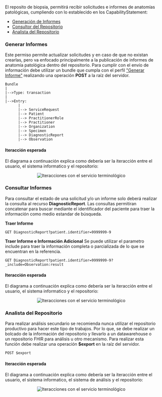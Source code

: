 El reposito de biopsia, permitirá recibir solicitudes e informes de anatomías patológicas, cumpliendo con lo establecido en los CapabilityStatement:

- [Generación de Informes](CapabilityStatement-ribco-minsal-cliente-informe.html)
- [Consultor del Repositorio](CapabilityStatement-ribco-minsal-consumidor.html)
- [Analista del Repositorio](CapabilityStatement-ribco-minsal-analisis.html)


### Generar Informes

Este permiso permite actualizar solicitudes y en caso de que no existan crearlas, pero va enfocado principalmente a la publicación de informes de anatomía patológica dentro del repositorio. Para cumplir con el envío de información debe utilizar un bundle que cumpla con el perfil ["Generar Informe"](StructureDefinition-ribco-bundle-generar-informe.html) realizando una operación **POST** a la raíz del servidor.

```
Bundle
|
|-->Type: transaction
|
|-->Entry:
      |
      |--> ServiceRequest 
      |--> Patient
      |--> PractitionerRole
      |--> Practitioner
      |--> Organization
      |--> Specimen
      |--> DiagnosticReport
      |--> Observation
```

#### Iteracción esperada 

El diagrama a continuación explica como debería ser la iteracción entre el usuario, el sistema informatico y el repositorio: 

<div align="center"> 
    <img src="envio-informe.svg" alt="Iteracciones con el servicio terminológico">
</div>

### Consultar Informes

Para consultar el estado de una solicitud y/o un informe solo deberá realizar la consulta al recurso **DiagnosticReport**. Las consultas permitiran concatenar para buscar mediante el identificador del paciente para traer la información como medio estandar de búsqueda.

**Traer Informe**

```
GET DiagnosticReport?patient.identifier=9999999-9
```

**Traer Informe e Información Adicional**
Se puede utilizar el parametro include para traer la información completa o parcializada de lo que se encuentran en la referencia.

```
GET DiagnosticReport?patient.identifier=9999999-9?_include=Observation:result
```

#### Iteracción esperada 

El diagrama a continuación explica como debería ser la iteracción entre el usuario, el sistema informatico y el repositorio: 

<div align="center"> 
    <img src="recuperacion-informe.svg" alt="Iteracciones con el servicio terminológico">
</div>

### Analista del Repositorio

Para realizar análisis secundario se recomienda nunca utilizar el repositorio productivo para hacer este tipo de trabajos. Por lo que, se debe realizar un bolcado de la información del repositorio y llevarlo a un datawarehouse o un repositorio FHIR para análisis u otro mecanismo. Para realizar esta función debe realizar una operación **$export** en la raíz del servidor.

```
POST $export
```
#### Iteracción esperada 

El diagrama a continuación explica como debería ser la iteracción entre el usuario, el sistema informatico, el sistema de análisis y el repositorio: 

<div align="center"> 
    <img src="exportar.svg" alt="Iteracciones con el servicio terminológico">
</div>








